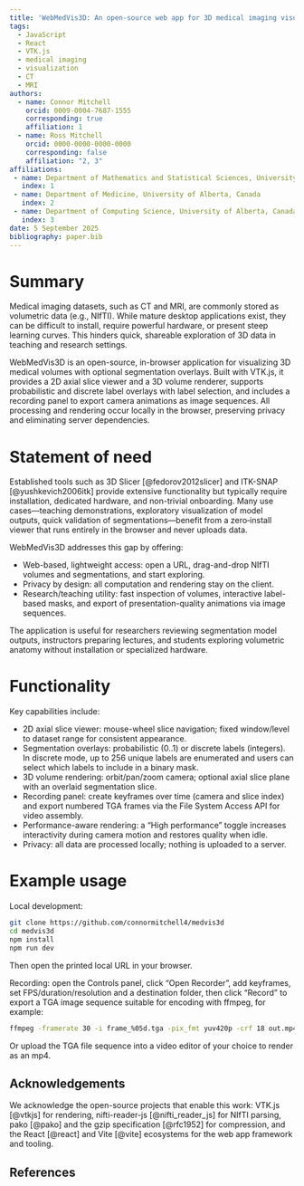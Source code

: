 ```yaml
---
title: 'WebMedVis3D: An open-source web app for 3D medical imaging visualization and recording'
tags:
  - JavaScript
  - React
  - VTK.js
  - medical imaging
  - visualization
  - CT
  - MRI
authors:
  - name: Connor Mitchell
    orcid: 0009-0004-7687-1555
    corresponding: true
    affiliation: 1
  - name: Ross Mitchell
    orcid: 0000-0000-0000-0000
    corresponding: false
    affiliation: "2, 3"
affiliations:
 - name: Department of Mathematics and Statistical Sciences, University of Alberta, Canada
   index: 1
 - name: Department of Medicine, University of Alberta, Canada
   index: 2
 - name: Department of Computing Science, University of Alberta, Canada
   index: 3
date: 5 September 2025
bibliography: paper.bib
---
```


# Summary

Medical imaging datasets, such as CT and MRI, are commonly stored as volumetric data (e.g., NIfTI). While mature desktop applications exist, they can be difficult to install, require powerful hardware, or present steep learning curves. This hinders quick, shareable exploration of 3D data in teaching and research settings.

WebMedVis3D is an open-source, in-browser application for visualizing 3D medical volumes with optional segmentation overlays. Built with VTK.js, it provides a 2D axial slice viewer and a 3D volume renderer, supports probabilistic and discrete label overlays with label selection, and includes a recording panel to export camera animations as image sequences. All processing and rendering occur locally in the browser, preserving privacy and eliminating server dependencies.

# Statement of need

Established tools such as 3D Slicer [@fedorov2012slicer] and ITK-SNAP [@yushkevich2006itk] provide extensive functionality but typically require installation, dedicated hardware, and non-trivial onboarding. Many use cases—teaching demonstrations, exploratory visualization of model outputs, quick validation of segmentations—benefit from a zero‑install viewer that runs entirely in the browser and never uploads data.

WebMedVis3D addresses this gap by offering:

- Web-based, lightweight access: open a URL, drag-and-drop NIfTI volumes and segmentations, and start exploring.
- Privacy by design: all computation and rendering stay on the client.
- Research/teaching utility: fast inspection of volumes, interactive label-based masks, and export of presentation-quality animations via image sequences.

The application is useful for researchers reviewing segmentation model outputs, instructors preparing lectures, and students exploring volumetric anatomy without installation or specialized hardware.

# Functionality

Key capabilities include:

- 2D axial slice viewer: mouse-wheel slice navigation; fixed window/level to dataset range for consistent appearance.
- Segmentation overlays: probabilistic (0..1) or discrete labels (integers). In discrete mode, up to 256 unique labels are enumerated and users can select which labels to include in a binary mask.
- 3D volume rendering: orbit/pan/zoom camera; optional axial slice plane with an overlaid segmentation slice.
- Recording panel: create keyframes over time (camera and slice index) and export numbered TGA frames via the File System Access API for video assembly.
- Performance-aware rendering: a “High performance” toggle increases interactivity during camera motion and restores quality when idle.
- Privacy: all data are processed locally; nothing is uploaded to a server.

# Example usage

Local development:

```bash
git clone https://github.com/connormitchell4/medvis3d
cd medvis3d
npm install
npm run dev
```

Then open the printed local URL in your browser.

Recording: open the Controls panel, click “Open Recorder”, add keyframes, set FPS/duration/resolution and a destination folder, then click “Record” to export a TGA image sequence suitable for encoding with ffmpeg, for example:

```bash
ffmpeg -framerate 30 -i frame_%05d.tga -pix_fmt yuv420p -crf 18 out.mp4
```

Or upload the TGA file sequence into a video editor of your choice to render as an mp4.

## Acknowledgements

We acknowledge the open-source projects that enable this work: VTK.js [@vtkjs] for rendering, nifti-reader-js [@nifti_reader_js] for NIfTI parsing, pako [@pako] and the gzip specification [@rfc1952] for compression, and the React [@react] and Vite [@vite] ecosystems for the web app framework and tooling.

## References


